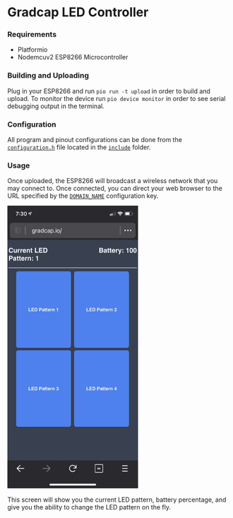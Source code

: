 # Gradcap LED Controller

### Requirements
- Platformio
- Nodemcuv2 ESP8266 Microcontroller

### Building and Uploading
Plug in your ESP8266 and run `pio run -t upload` in order to build and upload. To monitor the device run `pio device monitor` in order to see serial debugging output in the terminal.

### Configuration
All program and pinout configurations can be done from the [`configuration.h`](https://github.com/dvigne/Gradcap/blob/master/include/configuration.h) file located in the [`include`](https://github.com/dvigne/Gradcap/tree/master/include) folder.


### Usage
Once uploaded, the ESP8266 will broadcast a wireless network that you may connect to. Once connected, you can direct your web browser to the URL specified by the [`DOMAIN_NAME`](https://github.com/dvigne/Gradcap/blob/1d6ee74ec0448dda0be8da414e1259c0a429bdd6/include/configuration.h#L28) configuration key.

![Web Screen](webscreen_scaled.jpg)

This screen will show you the current LED pattern, battery percentage, and give you the ability to change the LED pattern on the fly.
